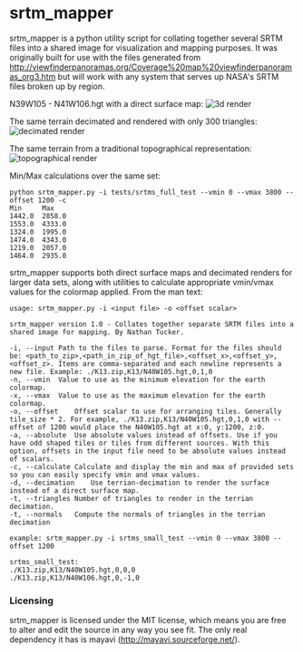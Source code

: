 # srtm_mapper
srtm_mapper is a python utility script for collating together several SRTM files into a shared image for visualization and mapping purposes. It was originally built for use with the files generated from http://viewfinderpanoramas.org/Coverage%20map%20viewfinderpanoramas_org3.htm but will work with any system that serves up NASA's SRTM files broken up by region.

N39W105 - N41W106.hgt with a direct surface map:
![3d render](http://i.imgur.com/2VoUldS.png)

The same terrain decimated and rendered with only 300 triangles:
![decimated render](http://i.imgur.com/M9ox7w4.png)

The same terrain from a traditional topographical representation:
![topographical render](http://i.imgur.com/LtMc4b1.jpg)

Min/Max calculations over the same set:
```
python srtm_mapper.py -i tests/srtms_full_test --vmin 0 --vmax 3800 --offset 1200 -c
Min     Max
1442.0  2858.0
1553.0  4333.0
1324.0  1995.0
1474.0  4343.0
1219.0  2057.0
1464.0  2935.0
```

srtm_mapper supports both direct surface maps and decimated renders for larger data sets, along with utilities to calculate appropriate vmin/vmax values for the colormap applied. From the man text:
```
usage: srtm_mapper.py -i <input file> -o <offset scalar>

srtm_mapper version 1.0 - Collates together separate SRTM files into a shared image for mapping. By Nathan Tucker.

-i, --input	Path to the files to parse. Format for the files should be: <path_to_zip>,<path_in_zip_of_hgt_file>,<offset_x>,<offset_y>,<offset_z>. Items are comma-separated and each newline represents a new file. Example: ./K13.zip,K13/N40W105.hgt,0,1,0
-n, --vmin	Value to use as the minimum elevation for the earth colormap.
-x, --vmax	Value to use as the maximum elevation for the earth colormap.
-o, --offset	Offset scalar to use for arranging tiles. Generally tile_size * 2. For example, ./K13.zip,K13/N40W105.hgt,0,1,0 with --offset of 1200 would place the N40W105.hgt at x:0, y:1200, z:0.
-a, --absolute	Use absolute values instead of offsets. Use if you have odd shaped tiles or tiles from different sources. With this option, offsets in the input file need to be absolute values instead of scalars.
-c, --calculate	Calculate and display the min and max of provided sets so you can easily specify vmin and vmax values.
-d, --decimation	Use terrian-decimation to render the surface instead of a direct surface map.
-t, --triangles	Number of triangles to render in the terrian decimation.
-t, --normals	Compute the normals of triangles in the terrian decimation

example: srtm_mapper.py -i srtms_small_test --vmin 0 --vmax 3800 --offset 1200

srtms_small_test:
./K13.zip,K13/N40W105.hgt,0,0,0
./K13.zip,K13/N40W106.hgt,0,-1,0
```

### Licensing
srtm_mapper is licensed under the MIT license, which means you are free to alter and edit the source in any way you see fit. The only real dependency it has is mayavi (http://mayavi.sourceforge.net/).
